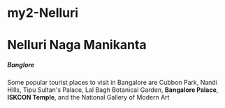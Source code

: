 # my2-Nelluri
# Nelluri Naga Manikanta
##### Banglore
Some popular tourist places to visit in Bangalore are Cubbon Park, Nandi Hills, Tipu Sultan's Palace, Lal Bagh Botanical Garden, **Bangalore Palace**, **ISKCON Temple**, and the National Gallery of Modern Art
